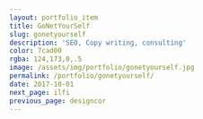 ```yaml
---
layout: portfolio_item
title: GoNetYourSelf
slug: gonetyourself
description: 'SEO, Copy writing, consulting'
color: 7cad00
rgba: 124,173,0,.5
image: /assets/img/portfolio/gonetyourself.jpg
permalink: /portfolio/gonetyourself/
date: 2017-10-01
next_page: ilfi
previous_page: designcor
---
```

